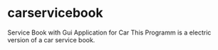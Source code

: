 # carservicebook
Service Book with Gui Application for Car
This Programm is a electric version of a car service book. 
